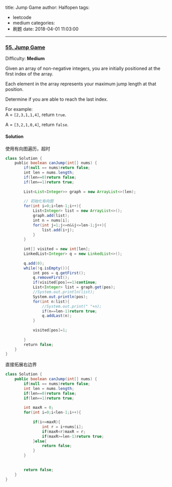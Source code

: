 title: Jump Game
author: Halfopen
tags:
  - leetcode
  - medium
categories:
  - 刷题
date: 2018-04-01 11:03:00
---
### [55\. Jump Game](https://leetcode.com/problems/jump-game/description/)

Difficulty: **Medium**



Given an array of non-negative integers, you are initially positioned at the first index of the array.

Each element in the array represents your maximum jump length at that position.

Determine if you are able to reach the last index.

For example:  
A = `[2,3,1,1,4]`, return `true`.

A = `[3,2,1,0,4]`, return `false`.



#### Solution
使用有向图遍历，超时
```java
class Solution {
    public boolean canJump(int[] nums) {
        if(null == nums)return false;
        int len = nums.length;
        if(len==0)return false;
        if(len==1)return true;
        
        List<List<Integer>> graph = new ArrayList<>(len);
        
        // 初始化有向图        
        for(int i=0;i<len-1;i++){
            List<Integer> list = new ArrayList<>();
            graph.add(list);
            int n = nums[i];
            for(int j=1;j<=n&&j<=len-1;j++){
                list.add(i+j);
            }
        }
        
        int[] visited = new int[len];
        LinkedList<Integer> q = new LinkedList<>();
        
        q.add(0);
        while(!q.isEmpty()){
            int pos = q.getFirst();
            q.removeFirst();
            if(visited[pos]==1)continue;
            List<Integer> list = graph.get(pos);
            //System.out.println(list);
            System.out.println(pos);
            for(int n:list){
                //System.out.print(" "+n);
                if(n==len-1)return true;
                q.addLast(n);
            }
            
            visited[pos]=1;
            
        }
        return false;
    }
}
```
直接拓展右边界
```java
class Solution {
    public boolean canJump(int[] nums) {
        if(null == nums)return false;
        int len = nums.length;
        if(len==0)return false;
        if(len==1)return true;
        
        int maxR = 0;    
        for(int i=0;i<len-1;i++){
            
            if(i<=maxR){
                int r = i+nums[i];
                if(maxR<r)maxR = r;
                if(maxR>=len-1)return true;
            }else{
                return false;
            }
        }
        
        
        return false;
    }
}
```